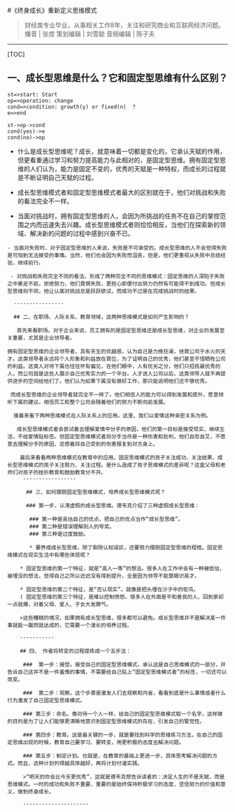 #《终身成长》重新定义思维模式
>财经类专业毕业，从事相关工作8年，关注和研究商业和互联网经济问题。
>播音 | 张煜
>策划编辑 | 刘雪聪
>音频编辑 | 陈子夫

-------------------------------------------------------------------------------

[TOC]

## 一、成长型思维是什么？它和固定型思维有什么区别？


```flow
st=>start: Start
op=>operation: change
cond=>condition: growth(y) or fixed(n)  ?
e=>end

st->op->cond
cond(yes)->e
cond(no)->op
```
 
 - 什么是成长型思维呢？成长，就意味着一切都是变化的，它承认天赋的作用，但更看重通过学习和努力提高能力与此相对的，是固定型思维。拥有固定型思维的人们认为，能力是固定不变的，优秀的天赋是一种特权，而成长的过程就是不断证明自己天赋的过程。
  
  - 成长型思维模式者和固定型思维模式者最大的区别就在于，他们对挑战和失败的看法完全不一样。
   
   - 当面对挑战时，拥有固定型思维的人，会因为所挑战的任务不在自己的掌控范围之内而迅速失去兴趣。成长型思维模式者则恰恰相反，当他们在探索新的领域、解决新的问题的过程中感到兴奋不已。
    
    - 当面对失败时，对于固定型思维的人来说，失败是不可承受的。成长型思维的人不会觉得失败是可怕到无法接受的事情。当然，他们也会因为失败而沮丧，但是，他们更重视从失败中总结经验，继续前行。
     
     - 对挑战和失败完全不同的看法，形成了两种完全不同的思维模式：固定思维的人深陷于失败之中裹足不前，拒绝努力，他们畏惧失败，更担心即便付出努力仍然有可能得不到成功。但成长型思维则不同，他让认面对挑战总是跃跃欲试，而成功不过是在完成挑战时的结果。
      
      ----------------

      ## 二、在职场、人际关系、教育领域，这两种思维模式是如何产生影响的？
       
       首先来看职场。对于企业来说，员工拥有的是固定型思维还是成长型思维，对企业的发展至关重要，尤其是企业领导者。
        
	拥有固定型思维的企业领导者，具有天生的优越感，认为自己是力挽狂澜，拯救公司于水火的天才。这类领导者永远将个人形象和利益放在首位，为了证明自己的优秀，他们甚至不惜牺牲公司的利益。这类人对待下属也往往怀有偏见，在他们眼中，人有优劣之分，他们只招揽最优秀的人，而公司就是这些人展示自己优秀实力的一个平台。人才进入公司以后，这类领导人就不再提供进步的空间给他们了。他们认为如果下属没有做好工作，那只能说明他们还不够优秀。
	 
	 而成长型思维的企业领导者就完全不一样了。他们相信人的能力可以得到发展和提升，愿意倾听下属的建议，相信员工和整个公司会随着他们的努力不断向前发展。
	  
	  接着来看下两种思维模式在人际关系上的应用。这里，我们以爱情这种亲密关系为例。
	   
	   成长型思维模式者会尝试着去理解爱情中分手的原因，他们的第一目标是接受现实，继续生活，不给爱情贴标签。但固定型思维模式者将分手当作是一种伤害和批判，他们自怨自艾，不愿意去理解分手的原因，总想着将自己受到的伤害报复到对方身上。
	    
	    最后来看看两种思维模式在教育中的应用。固定思维模式的孩子关注成功、关注结果，成长型思维模式的孩子关注努力、关注过程。是什么造成了孩子思维模式的差异呢？这盒父母和老师们对孩子的挫折教育和鼓励教育分不开。
	     -----------------
	      
	      ## 三、如何摆脱固定型思维模式，培养成长型思维模式呢？

	      ### 第一步，认清虚假的成长型思维。德韦克介绍了三种虚假成长型思维：
	       
	       ### 第一种是高估自己的优点，把自己的优点当作“成长型思维”。
	       ### 第二种是错误理解别人的夸奖。
	       ### 第三种是过度鼓励。

	       * 要养成成长型思维，除了剔除认知误区，还要努力摆脱固定型思维的桎梏。固定思维模式在现实生活中有哪些体现呢？
	        
		* 固定型思维的第一个特征，就是“高人一等”的想法。很多人在工作中会有一种被低估，被埋没的想法，觉得自己之所以迟迟没有得到提升，全是因为领导不能慧眼识英才。

		* 固定型思维的第二个特征，是“否认现实”。就像是把头埋在沙子中的鸵鸟。
		( 固定型思维的第三个特征，是难以控制愤怒。很多人在外面是平和善良的人，回到家却一点就爆，对着父母、爱人、子女大发脾气。

		>这些糟糕的境况，如果拥有成长型思维，很多都可以避免。成长型思维并不是解决某一件事就能一蹴而就达成的，它需要一个漫长的培养过程。

		-----------

		## 四、 作者将转变的过程提炼成一个五步法：
		 
		 ###  第一步：接受。接受自己的固定型思维模式，承认这是自己思维模式的一部分，并告诉自己这并不是一件羞愧的事情，不需要给自己贴上“固定型思维模式者”的标签，一切还可以改变。

		 ###  第二步：观察。这个步骤是激发人们去观察和内省，看看到底是什么事情或者什么行为激发了自己固定型思维模式。

		 ### 第三步：命名。像对待一个人一样，给自己的固定型思维模式取一个名字，这样做的目的是为了让人们能够更清晰地意识到固定型思维模式的存在，引发自己的警觉性。

		 ### 第四步：教育。这是最关键的一步，就是要找到科学的思维练习方法，在自己的固定思维出现的时候，教育自己要学习、要转变，用更积极的态度去解决问题。

		 ### 第五步：制定计划。也就是，在教育的基础上更进一步，具体思考解决问题的方式。而且，这种计划列得越具体越好，再将计划付诸实践。

		 >“明天的你会比今天更优秀”，这就是德韦克想告诉读者的：决定人生的不是天赋，而是思维模式。一时的成功和失败不重要，重要的是始终保持积极学习的态度，坚信努力的价值和意义，做到终身成长。

		 ---------------------
